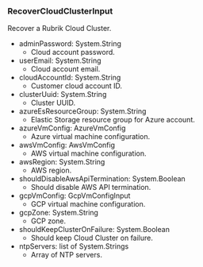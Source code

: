 ### RecoverCloudClusterInput
Recover a Rubrik Cloud Cluster.

- adminPassword: System.String
  - Cloud account password.
- userEmail: System.String
  - Cloud account email.
- cloudAccountId: System.String
  - Customer cloud account ID.
- clusterUuid: System.String
  - Cluster UUID.
- azureEsResourceGroup: System.String
  - Elastic Storage resource group for Azure account.
- azureVmConfig: AzureVmConfig
  - Azure virtual machine configuration.
- awsVmConfig: AwsVmConfig
  - AWS virtual machine configuration.
- awsRegion: System.String
  - AWS region.
- shouldDisableAwsApiTermination: System.Boolean
  - Should disable AWS API termination.
- gcpVmConfig: GcpVmConfigInput
  - GCP virtual machine configuration.
- gcpZone: System.String
  - GCP zone.
- shouldKeepClusterOnFailure: System.Boolean
  - Should keep Cloud Cluster on failure.
- ntpServers: list of System.Strings
  - Array of NTP servers.
